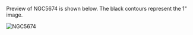 Preview of NGC5674 is shown below. The black contours represent the 1" image. 

![NGC5674](NG5674.png "NGC5674")


